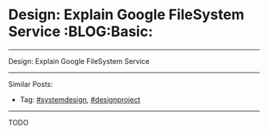 # Design: Explain Google FileSystem Service     :BLOG:Basic:


---

Design: Explain Google FileSystem Service  

---

Similar Posts:  
-   Tag: [#systemdesign](https://brain.dennyzhang.com/tag/systemdesign), [#designproject](https://brain.dennyzhang.com/tag/designproject)

---

TODO